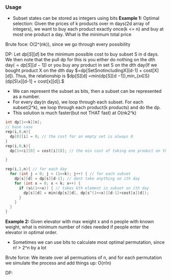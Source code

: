 ### Usage
- Subset states can be stored as integers using bits
**Example 1:** Optimal selection: Given the prices of k products over m days(2d array of integers), we want to buy each product exactly once(k <= n) and buy at most one product a day. What is the minimum total price

Brute foce: O(2^(nk)), since we go through every possibility

DP: Let $dp[S][d]$ be the minimum possible cost to buy subset S in d days. We then note that the pull dp for this is you either do nothing on the dth day($=dp[S][d-1]$) or you buy any product in set S on the dth day(If we bought product X on the dth day $=dp[SetSnotincludingX][d-1] + cost[X][d]). Thus, the relationship is $dp[S][d] =min(dp[S][d −1]),min_{x∈S}(dp[S\x][d-1] + cost[x][d]).$
  - We can represent the subset as bits, then a subset can be represented as a number.
  - For every day(n days), we loop through each subset. For each subset(2^k), we loop through each product(k products) and do the dp.
  - This solution is much faster(but not THAT fast) at O(nk2^k)
```cpp
int dp[1<<k][n];
// base case
rep(i,0,n){
  dp[0][i] = 0; // the cost for an empty set is always 0
}
rep(i,0,k){
  dp[1<<i][0] = cost[i][0]; // the min cost of taking one product on the 0th day is just cost of the product on the 0th day

}

rep(i,1,n){ // for each day
  for (int j = 0; j < (1<<k); j++) { // for each subset 
    dp[s][d] = dp[s][d-1]; // dont take anything on ith day
    for (int x = 0; x < k; x++) {
      if (s&(1<<x)) { // takes kth element in subset on ith day
        dp[s][d] = min(dp[s][d], dp[s^(1<<x)][d-1]+cost[x][d]);
      }
    }
  }
}
```

**Example 2:** Given elevator with max weight x and n people with known weight, what is minimum number of rides needed if people enter the elevator in optimal order.
- Sometimes we can use bits to calculate most optimal permutation, since n! > 2^n by a lot

Brute force: We iterate over all permuations of n, and for each permutation we simulate the process and add things up: O(n!n)

DP: 
